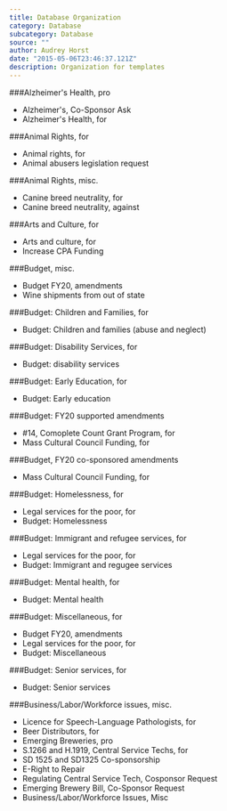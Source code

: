 ```yaml
---
title: Database Organization
category: Database
subcategory: Database
source: ""
author: Audrey Horst
date: "2015-05-06T23:46:37.121Z"
description: Organization for templates
---
```


###Alzheimer's Health, pro
- Alzheimer's, Co-Sponsor Ask
- Alzheimer's Health, for

###Animal Rights, for
- Animal rights, for
- Animal abusers legislation request

###Animal Rights, misc.
- Canine breed neutrality, for
- Canine breed neutrality, against

###Arts and Culture, for
- Arts and culture, for
- Increase CPA Funding

###Budget, misc.
- Budget FY20, amendments
- Wine shipments from out of state

###Budget: Children and Families, for
- Budget: Children and families (abuse and neglect)

###Budget: Disability Services, for
- Budget: disability services

###Budget: Early Education, for
- Budget: Early education

###Budget: FY20 supported amendments
- #14, Comoplete Count Grant Program, for
- Mass Cultural Council Funding, for

###Budget, FY20 co-sponsored amendments
- Mass Cultural Council Funding, for

###Budget: Homelessness, for
- Legal services for the poor, for
- Budget: Homelessness

###Budget: Immigrant and refugee services, for
- Legal services for the poor, for
- Budget: Immigrant and regugee services

###Budget: Mental health, for
- Budget: Mental health

###Budget: Miscellaneous, for
- Budget FY20, amendments
- Legal services for the poor, for
- Budget: Miscellaneous

###Budget: Senior services, for
- Budget: Senior services

###Business/Labor/Workforce issues, misc.
- Licence for Speech-Language Pathologists, for
- Beer Distributors, for
- Emerging Breweries, pro
- S.1266 and H.1919, Central Service Techs, for
- SD 1525 and SD1325 Co-sponsorship
- E-Right to Repair
- Regulating Central Service Tech, Cosponsor Request
- Emerging Brewery Bill, Co-Sponsor Request
- Business/Labor/Workforce Issues, Misc